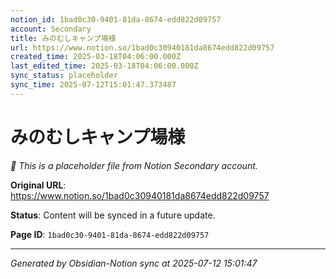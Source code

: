 ```yaml
---
notion_id: 1bad0c30-9401-81da-8674-edd822d09757
account: Secondary
title: みのむしキャンプ場様
url: https://www.notion.so/1bad0c30940181da8674edd822d09757
created_time: 2025-03-18T04:06:00.000Z
last_edited_time: 2025-03-18T04:06:00.000Z
sync_status: placeholder
sync_time: 2025-07-12T15:01:47.373487
---
```


# みのむしキャンプ場様

*🔄 This is a placeholder file from Notion Secondary account.*

**Original URL**: https://www.notion.so/1bad0c30940181da8674edd822d09757

**Status**: Content will be synced in a future update.

**Page ID**: `1bad0c30-9401-81da-8674-edd822d09757`

---

*Generated by Obsidian-Notion sync at 2025-07-12 15:01:47*
